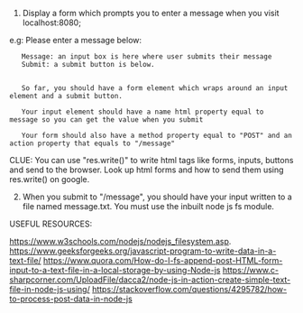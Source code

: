 1) Display a form which prompts you to enter a message when you visit localhost:8080;

e.g:  Please enter a message below:       

       Message: an input box is here where user submits their message
       Submit: a submit button is below.


       So far, you should have a form element which wraps around an input element and a submit button. 

       Your input element should have a name html property equal to message so you can get the value when you submit

       Your form should also have a method property equal to "POST" and an action property that equals to "/message"

CLUE: You can use "res.write()" to write html tags like forms, inputs, buttons and send to the browser. Look up html forms and how to send them using res.write() on google. 

2) When you submit to "/message", you should have your input written to a file named message.txt. You must use the inbuilt node js fs module.

USEFUL RESOURCES:
 
https://www.w3schools.com/nodejs/nodejs_filesystem.asp.
https://www.geeksforgeeks.org/javascript-program-to-write-data-in-a-text-file/
https://www.quora.com/How-do-I-fs-append-post-HTML-form-input-to-a-text-file-in-a-local-storage-by-using-Node-js
https://www.c-sharpcorner.com/UploadFile/dacca2/node-js-in-action-create-simple-text-file-in-node-js-using/
https://stackoverflow.com/questions/4295782/how-to-process-post-data-in-node-js
 